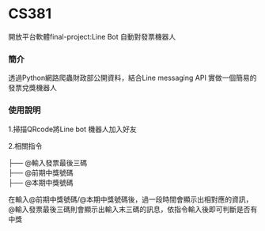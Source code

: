 # CS381

開放平台軟體final-project:Line Bot 自動對發票機器人

### 簡介
透過Python網路爬蟲財政部公開資料，結合Line messaging API 實做一個簡易的發票兌獎機器人

### 使用說明
1.掃描QRcode將Line bot 機器人加入好友

2.相關指令

├── @輸入發票最後三碼           
├── @前期中獎號碼              
├── @本期中獎號碼

在輸入@前期中獎號碼/@本期中獎號碼後，過一段時間會顯示出相對應的資訊，@輸入發票最後三碼則會顯示出輸入末三碼的訊息，依指令輸入後即可判斷是否有中獎









